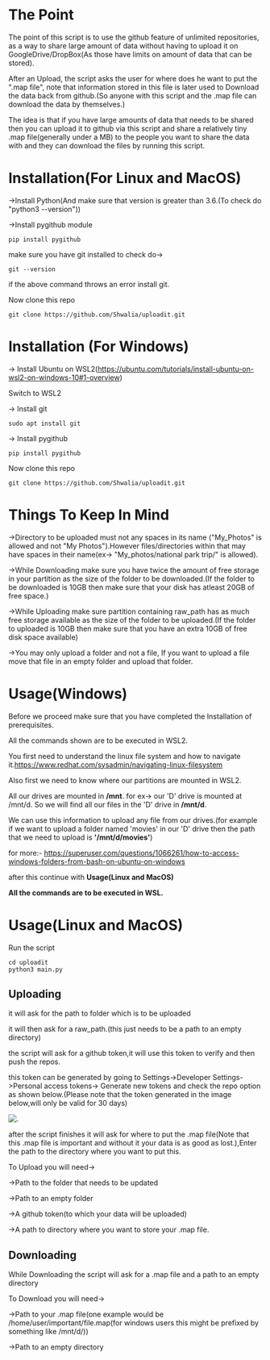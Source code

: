 # The Point
The point of this script is to use the github feature of unlimited repositories, as a way to share large amount of data without having to upload it on GoogleDrive/DropBox(As those have limits on amount of data that can be stored).

After an Upload, the script asks the user for where does he want to put the ".map file", note that information stored in this file is later used to Download the data back from github.(So anyone with this script and the .map file can download the data by themselves.)

The idea is that if you have large amounts of data that needs to be shared then you can upload it to github via this script and share a relatively tiny .map file(generally under a MB) to the people you want to share the data with and they can download the files by running this script.





# Installation(For Linux and MacOS)
->Install Python(And make sure that version is greater than 3.6.(To check do "python3 --version"))

->Install pygithub module
    
    pip install pygithub

make sure you have git installed to check do->
    
    git --version

if the above command throws an error install git.

Now clone this repo

    git clone https://github.com/Shwalia/uploadit.git


# Installation (For Windows)
-> Install Ubuntu on WSL2(https://ubuntu.com/tutorials/install-ubuntu-on-wsl2-on-windows-10#1-overview)

Switch to WSL2

-> Install git 
    
    sudo apt install git

-> Install pygithub

    pip install pygithub

Now clone this repo

    git clone https://github.com/Shwalia/uploadit.git


# Things To Keep In Mind

->Directory to be uploaded must not any spaces in its name ("My_Photos" is allowed and not "My Photos").However files/directories within that may have spaces in their name(ex-> "My_photos/national park trip/" is allowed).

->While Downloading make sure you have twice the amount of free storage in your partition as the size of the folder to be downloaded.(If the folder to be downloaded is 10GB then make sure that your disk has atleast 20GB of free space.)

->While Uploading make sure partition containing raw_path has as much free storage available as the size of the folder to be uploaded.(If the folder to uploaded is 10GB then make sure that you have an extra 10GB of free disk space available)

->You may only upload a folder and not a file, If you want to upload a file move that file in an empty folder and upload that folder.



# Usage(Windows)
Before we proceed make sure that you have completed the Installation of prerequisites.

All the commands shown are to be executed in WSL2.

You first need to understand the linux file system and how to navigate it.https://www.redhat.com/sysadmin/navigating-linux-filesystem

Also first we need to know where our partitions are mounted in WSL2.

All our drives are mounted in **/mnt**. for ex-> our 'D' drive is mounted at /mnt/d. So we will find all our files in the 'D' drive in **/mnt/d**. 

We can use this information to upload any file from our drives.(for example if we want to upload a folder named 'movies' in our 'D' drive then the path that we need to upload is **'/mnt/d/movies'**)

for more:- https://superuser.com/questions/1066261/how-to-access-windows-folders-from-bash-on-ubuntu-on-windows

after this continue with **Usage(Linux and MacOS)**

**All the commands are to be executed in WSL.**

# Usage(Linux and MacOS)
Run the script

    cd uploadit
    python3 main.py

## Uploading

it will ask for the path to folder which is to be uploaded

it will then ask for a raw_path.(this just needs to be a path to an empty directory)

the script will ask for a github token,it will use this token to verify and then push the repos.

this token can be generated by going to Settings->Developer Settings->Personal access tokens-> Generate new tokens and check the repo option as shown below.(Please note that the token generated in the image below,will only be valid for 30 days)

![.](https://github.com/Shwalia/uploadit/blob/master/stuff/token_options.PNG?raw=true)


after the script finishes it will ask for where to put the .map file(Note that this .map file is important and without it your data is as good as lost.),Enter the path to the directory where you want to put this.


To Upload you will need->

->Path to the folder that needs to be updated

->Path to an empty folder

->A github token(to which your data will be uploaded)

->A path to directory where you want to store your .map file.



## Downloading



While Downloading the script will ask for a .map file and a path to an empty directory



To Download you will need->

->Path to your .map file(one example would be /home/user/important/file.map(for windows users this might be prefixed by something like /mnt/d/))

->Path to an empty directory
